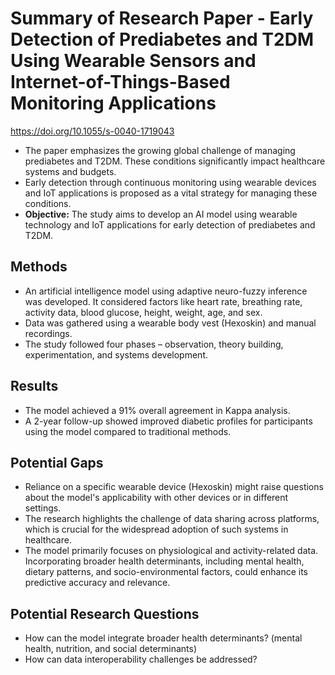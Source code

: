 # Summary of Research Paper - Early Detection of Prediabetes and T2DM Using Wearable Sensors and Internet-of-Things-Based Monitoring Applications
https://doi.org/10.1055/s-0040-1719043

- The paper emphasizes the growing global challenge of managing prediabetes and T2DM. These conditions significantly impact healthcare systems and budgets.
- Early detection through continuous monitoring using wearable devices and IoT applications is proposed as a vital strategy for managing these conditions.
- **Objective:** The study aims to develop an AI model using wearable technology and IoT applications for early detection of prediabetes and T2DM.

## Methods
- An artificial intelligence model using adaptive neuro-fuzzy inference was developed. It considered factors like heart rate, breathing rate, activity data, blood glucose, height, weight, age, and sex.
- Data was gathered using a wearable body vest (Hexoskin) and manual recordings.
- The study followed four phases – observation, theory building, experimentation, and systems development.

## Results
-  The model achieved a 91% overall agreement in Kappa analysis.
- A 2-year follow-up showed improved diabetic profiles for participants using the model compared to traditional methods.

## Potential Gaps
- Reliance on a specific wearable device (Hexoskin) might raise questions about the model's applicability with other devices or in different settings.
- The research highlights the challenge of data sharing across platforms, which is crucial for the widespread adoption of such systems in healthcare.
- The model primarily focuses on physiological and activity-related data. Incorporating broader health determinants, including mental health, dietary patterns, and socio-environmental factors, could enhance its predictive accuracy and relevance.

## Potential Research Questions
- How can the model integrate broader health determinants? (mental health, nutrition, and social determinants)
- How can data interoperability challenges be addressed?